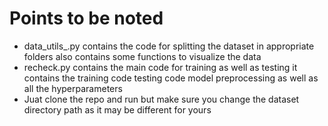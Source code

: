 # Points to be noted
- data_utils_.py contains the code for splitting the dataset in appropriate folders also contains some functions to visualize the data
- recheck.py contains the main code for training as well as testing it contains the training code testing code model preprocessing as well as all the hyperparameters
- Juat clone the repo and run but make sure you change the dataset directory path as it may be different for yours 
